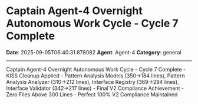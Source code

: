 # Captain Agent-4 Overnight Autonomous Work Cycle - Cycle 7 Complete

**Date**: 2025-09-05T06:40:31.878082
**Agent**: Agent-4
**Category**: general

---

Captain Agent-4 Overnight Autonomous Work Cycle - Cycle 7 Complete - KISS Cleanup Applied - Pattern Analysis Models (350→184 lines), Pattern Analysis Analyzer (310→212 lines), Interface Registry (369→294 lines), Interface Validator (342→217 lines) - Final V2 Compliance Achievement - Zero Files Above 300 Lines - Perfect 100% V2 Compliance Maintained
